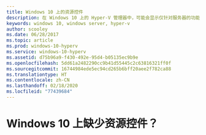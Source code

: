 ```yaml
---
title: Windows 10 上的资源控件
description: 在 Windows 10 上的 Hyper-V 管理器中，可能会显示仅针对服务器的功能的简要概括，但这些功能不可使用。
keywords: windows 10, windows server, hyper-v
author: scooley
ms.date: 06/28/2017
ms.topic: article
ms.prod: windows-10-hyperv
ms.service: windows-10-hyperv
ms.assetid: d75b96a9-f430-492e-95d4-b05135ec9b9e
ms.openlocfilehash: 5dd61a2482290cc9b41d55445c2c63816321ff0f
ms.sourcegitcommit: 16744984ede5ec94cd265b6bff20aee2f782ca88
ms.translationtype: HT
ms.contentlocale: zh-CN
ms.lasthandoff: 02/18/2020
ms.locfileid: "77439684"
---
```

# <a name="resource-controls-missing-on-windows-10"></a>Windows 10 上缺少资源控件？

